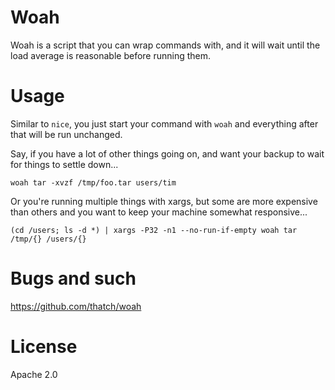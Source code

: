 # Woah

Woah is a script that you can wrap commands with, and it will wait until the
load average is reasonable before running them.

# Usage

Similar to `nice`, you just start your command with `woah` and everything after
that will be run unchanged.

Say, if you have a lot of other things going on, and want your backup to wait
for things to settle down...

```
woah tar -xvzf /tmp/foo.tar users/tim
```

Or you're running multiple things with xargs, but some are more expensive than
others and you want to keep your machine somewhat responsive...

```
(cd /users; ls -d *) | xargs -P32 -n1 --no-run-if-empty woah tar /tmp/{} /users/{}
```

# Bugs and such

https://github.com/thatch/woah

# License

Apache 2.0
